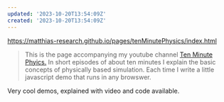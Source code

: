 ```yaml
---
updated: '2023-10-20T13:54:09Z'
created: '2023-10-20T13:54:09Z'
---
```

https://matthias-research.github.io/pages/tenMinutePhysics/index.html

> This is the page accompanying my youtube channel [Ten Minute Phyics.](https://www.youtube.com/channel/UCTG_vrRdKYfrpqCv_WV4eyA) In short episodes of about ten minutes I explain the basic concepts of physically based simulation. Each time I write a little javascript demo that runs in any browswer.

Very cool demos, explained with video and code available.[]()